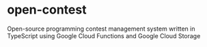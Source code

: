 # open-contest
Open-source programming contest management system written in TypeScript using Google Cloud Functions and Google Cloud Storage
